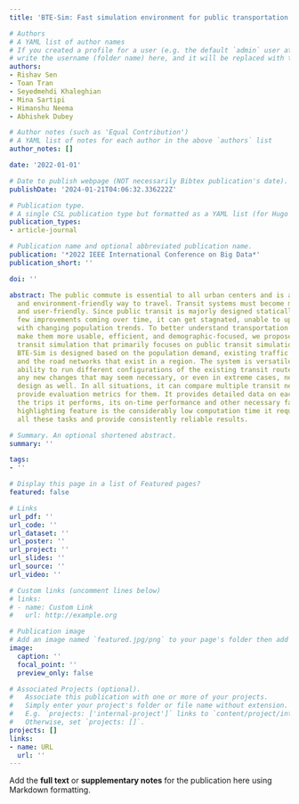 ```yaml
---
title: 'BTE-Sim: Fast simulation environment for public transportation'

# Authors
# A YAML list of author names
# If you created a profile for a user (e.g. the default `admin` user at `content/authors/admin/`), 
# write the username (folder name) here, and it will be replaced with their full name and linked to their profile.
authors:
- Rishav Sen
- Toan Tran
- Seyedmehdi Khaleghian
- Mina Sartipi
- Himanshu Neema
- Abhishek Dubey

# Author notes (such as 'Equal Contribution')
# A YAML list of notes for each author in the above `authors` list
author_notes: []

date: '2022-01-01'

# Date to publish webpage (NOT necessarily Bibtex publication's date).
publishDate: '2024-01-21T04:06:32.336222Z'

# Publication type.
# A single CSL publication type but formatted as a YAML list (for Hugo requirements).
publication_types:
- article-journal

# Publication name and optional abbreviated publication name.
publication: '*2022 IEEE International Conference on Big Data*'
publication_short: ''

doi: ''

abstract: The public commute is essential to all urban centers and is an efficient
  and environment-friendly way to travel. Transit systems must become more accessible
  and user-friendly. Since public transit is majorly designed statically, with very
  few improvements coming over time, it can get stagnated, unable to update itself
  with changing population trends. To better understand transportation demands and
  make them more usable, efficient, and demographic-focused, we propose a fast, multi-layered
  transit simulation that primarily focuses on public transit simulation (BTE-Sim).
  BTE-Sim is designed based on the population demand, existing traffic conditions,
  and the road networks that exist in a region. The system is versatile, with the
  ability to run different configurations of the existing transit routes, or inculcate
  any new changes that may seem necessary, or even in extreme cases, new transit network
  design as well. In all situations, it can compare multiple transit networks and
  provide evaluation metrics for them. It provides detailed data on each transit vehicle,
  the trips it performs, its on-time performance and other necessary factors. Its
  highlighting feature is the considerably low computation time it requires to perform
  all these tasks and provide consistently reliable results.

# Summary. An optional shortened abstract.
summary: ''

tags:
- ''

# Display this page in a list of Featured pages?
featured: false

# Links
url_pdf: ''
url_code: ''
url_dataset: ''
url_poster: ''
url_project: ''
url_slides: ''
url_source: ''
url_video: ''

# Custom links (uncomment lines below)
# links:
# - name: Custom Link
#   url: http://example.org

# Publication image
# Add an image named `featured.jpg/png` to your page's folder then add a caption below.
image:
  caption: ''
  focal_point: ''
  preview_only: false

# Associated Projects (optional).
#   Associate this publication with one or more of your projects.
#   Simply enter your project's folder or file name without extension.
#   E.g. `projects: ['internal-project']` links to `content/project/internal-project/index.md`.
#   Otherwise, set `projects: []`.
projects: []
links:
- name: URL
  url: ''
---
```


Add the **full text** or **supplementary notes** for the publication here using Markdown formatting.
